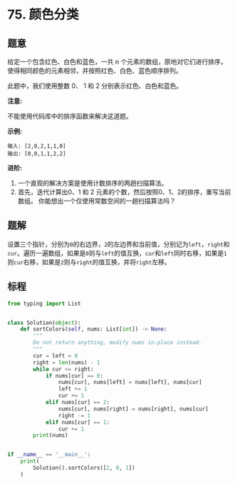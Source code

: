 # 75. 颜色分类

## 题意

给定一个包含红色、白色和蓝色，一共 n 个元素的数组，原地对它们进行排序，使得相同颜色的元素相邻，并按照红色、白色、蓝色顺序排列。

此题中，我们使用整数 0、 1 和 2 分别表示红色、白色和蓝色。

**注意:**

不能使用代码库中的排序函数来解决这道题。

**示例:**
```
输入: [2,0,2,1,1,0]
输出: [0,0,1,1,2,2]
```

**进阶:**

1.  一个直观的解决方案是使用计数排序的两趟扫描算法。
2.  首先，迭代计算出0、1 和 2 元素的个数，然后按照0、1、2的排序，重写当前数组。
你能想出一个仅使用常数空间的一趟扫描算法吗？

## 题解

设置三个指针，分别为`0`的右边界，`2`的左边界和当前值，分别记为`left`，`right`和`cur`。遍历一遍数组，如果是`0`则与`left`的值互换，`cur`和`left`同时右移，如果是`1`则`cur`右移，如果是`2`则与`right`的值互换，并将`right`左移。

## 标程

```python
from typing import List


class Solution(object):
    def sortColors(self, nums: List[int]) -> None:
        """
        Do not return anything, modify nums in-place instead.
        """
        cur = left = 0
        right = len(nums) - 1
        while cur <= right:
            if nums[cur] == 0:
                nums[cur], nums[left] = nums[left], nums[cur]
                left += 1
                cur += 1
            elif nums[cur] == 2:
                nums[cur], nums[right] = nums[right], nums[cur]
                right -= 1
            elif nums[cur] == 1:
                cur += 1
        print(nums)


if __name__ == '__main__':
    print(
        Solution().sortColors([2, 0, 1])
    )

```